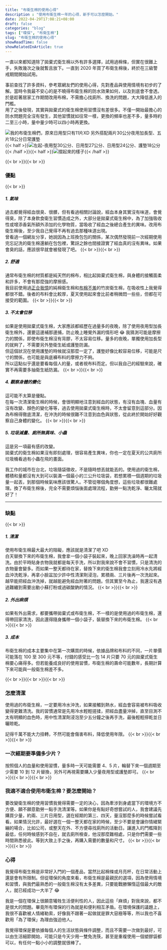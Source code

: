 ```yaml
---
title: "布衛生棉的使用心得"
description : "使用布衛生棉一年的心得，新手可以怎麼開始。"
date: 2022-04-29T17:08:21+08:00
draft: false
categories: "blog"
tags: ["環保", "布衛生棉"]
slug: "布衛生棉的使用心得"
showReadTime: false
showRelatedInArticle: true
---
```


一直以來都知道除了拋棄式衛生棉以外有許多選擇，試用過棉條，但實在很難上手，失敗幾次之後就暫且放下。一直到 2020 年買了布衛生棉後，終於在三級警戒期間開始試用。

事前查找了許多資料，參考眾網友們的使用心得，先對產品與使用情境有初步的了解。當時令我最不安心的是不曉得布衛生棉的防水效果如何，以及到底會不會透。於是趁著居家工作期間改用布棉，不需擔心找廁所、換洗的問題，大大降低進入的門檻。\
用了之後發現，其實與拋棄式的衛生棉使用習慣沒有差很多。不僅一開始最擔心的防水問題完全沒有發生，其他習慣就如往常一樣，更換的頻率也差不多，量多時約二至三小時，量中量少時可以四小時再更換。

![我的布衛生棉們，原來日用型只有11片XD 另外搭配兩片30公分夜用加長型、五片18公分日常護墊](pad_01.jpg)
{{< half >}}<img src="pad_02.jpg" alt="左起-夜用型30公分、日用型27公分、日用型24公分、護墊18公分" />{{< /half >}}{{< half >}}<img src="pad_03.jpg" alt="摺起來的樣子" />{{< /half >}}

{{< br >}}{{< br >}}
### 優點
{{< br >}}
##### 1. 氣味
過去都覺得經血很臭、很髒，但有看過相關討論說，經血本身其實沒有味道，會覺得臭，除了本身飲食衛生習慣造成之外，大部分是拋棄式衛生棉中，為了加強吸收性或增添香氣所額外添加的化學物質，當吸收了經血之後總合產生的異味。改用布衛生棉後，至少我自己覺得不再有過去那種味道出現。
\
曾看過一個網友分享，她說因為上班換包包的關係，某次偶然發現前一次經期使用完忘記洗的衛生棉還躺在包包裡，驚訝之餘也間接證實了經血真的沒有異味。如果會臭的話，應該很早就會被發現了吧。
{{< br >}}{{< br >}}
##### 2. 舒適

通常布衛生棉的材質都是純天然的棉布，相比起拋棄式衛生棉，與身體的接觸面柔和許多，不會有那麼強的摩擦感。
\
我目前使用過[正合我憶](https://shopee.tw/needworkshop?categoryId=100001&itemId=466702290)的純棉衛生棉和[布棉不羞](https://shopee.tw/chalk1100?categoryId=100001&itemId=7135964398)的竹炭衛生棉，在吸收性上我覺得都很不錯。後者的布料會比較厚，夏天使用起來會比前者稍微悶一些些，但都在可接受的範圍。
{{< br >}}{{< br >}}
##### 3. 不太會位移

如果是使用拋棄式衛生棉，大家應該都經歷在過量多的夜晚，除了使用夜用型加長衛生棉外，還要這邊補那邊捕，防止晚上睡覺外漏的情形吧 😂 我猜測可能是摩擦力的關係，即使布衛生棉沒有背膠，不太容易位移。量多的夜晚，單獨使用加長型的就夠了，不需要另外墊衛生紙或護墊防漏。
\
 但這個狀況在使用護墊的時候就沒那麼一定了，護墊好像比較容易位移，可能是尺寸的關係，也可能是與底褲布料的摩擦力不夠。
\
 所以這點似乎還是要看每個人的量，或者視布料而定。但以我自己的經驗來說，確實不再需要多抽衛生紙防漏。
{{< br >}}{{< br >}}
##### 4. 觀察身體的變化
這可能不太算是優點。
\
 在每一次清潔衛生棉的時候，會很明顯地注意到經血的狀態，有沒有血塊、血量有沒有改變、顏色的變化等等，過去使用拋棄式衛生棉時，不太會留意到這部分。因為布棉得徹底清潔，在沖洗的時候很難不注意到血色與狀態，從此終於開始好好觀察自己身體的變化。
{{< br >}}{{< br >}}
##### 5. 垃圾減量、廁所無異味、小蟲
這是另一項最有感的改變。
\
拋棄式的衛生棉如果沒有即刻處理，很容易產生異味，你也一定在夏天的公共廁所垃圾桶看過有小蟲在飛的畫面。

我工作的城市在台北，垃圾隨袋徵收，不是隨時想丟就能丟的。使用過的衛生棉，體積和量都沒有大到可以裝滿一個最小的三公升垃圾袋，若想累積一個週期的垃圾量一起丟，到那個時候氣味應該很驚人。不管從哪個角度想，這些垃圾都很難處理。換了布衛生棉後，完全不需要煩惱後面處理流程，勤勞一點洗乾淨、曬太陽就好了！

---
### 缺點
{{< br >}}
##### 1. 清潔
使用布衛生棉最大最大的阻礙，應該就是清潔了吧 XD\
白天替換下來的布衛生棉，我會拿一個小袋子裝起來，晚上回家洗澡時再一起清洗。由於平時貼身衣物我就都是每天手洗，所以對我來說不會不習慣，只是清洗的衣物量會變多。而如果一整天都待在家，替換下來的衛生棉我會立刻用冷水先將經血沖洗乾淨，再拿小臉盆加少許中性清潔劑浸泡，累積兩、三片後再一次洗起來。越早能把經血沖洗掉，就越能避免經血附著的問題。但其實至今為止，我還沒有遇過難纏到需要出動小蘇打粉或過碳酸鈉的情況。
{{< br >}}{{< br >}}
##### 2. 外出麻煩
如果有外出需求，都要攜帶拋棄式或布衛生棉，不一樣的是使用過的布衛生棉，還得帶回家清洗，因此還得隨身攜帶一個小袋子，裝替換下來的布衛生棉。
{{< br >}}{{< br >}}
##### 3. 成本
布衛生棉的成本主要集中在第一次購買的時候，依據品牌和布料的不同，一片單價可能落在 100 至 300 元不等，付錢的感受比一包 14 片只要 70 元的拋棄式衛生棉要心痛得多。但若能養成良好的使用習慣，布衛生棉的壽命可能數年，長期計算下來可能與一般衛生棉差不多。

{{< br >}}{{< br >}}{{< br >}}
### 怎麼清潔

使用過的布衛生棉，一定要用冷水沖洗，如果接觸到熱水，經血會容易被布料吸收變得更難清洗。我的習慣通常是先用冷水輕輕搓揉，把經血盡量沖掉，直至目測不太有明顯的血色時，用中性清潔劑浸泡至少五分鐘之後再手洗，最後輕輕擰乾並日曬晾乾。

記得千萬不能大力扭轉，不然可能會傷害布料，降低使用年限。
{{< br >}}{{< br >}}{{< br >}}
### 一次經期要準備多少片？

按照個人的血量和使用習慣，量多時一天可能需要 4、5 片，輪替下來一個週期至少需要 10 到 12 片替換，另外可再視需要購入少量夜用型或護墊即可。
{{< br >}}{{< br >}}{{< br >}}
### 我適不適合使用布衛生棉？要怎麼開始？

要改變衛生棉的使用習慣我覺得需要一定的決心，因為牽涉到身處當下的環境方不方便、願不願意勤勞一點手洗清潔等。如果你是有點好奇想嘗試的人，我會建議先購買少量，約兩、三片日用型，選在經期的第三、四天，量沒那麼多的時候嘗試看看。如果情況允許，最好選在一個一整天都在家的時候，至少不要是會讓你情緒緊繃的場合，比如公司，或整天在外、不方便尋找廁所的活動日。讓進入的門檻降到最低，任何時候感到不自在，就去廁所檢查，他沒那麼難相處，只是你們需要一些時間熟悉彼此。等到大致上手之後，再購入需要的數量和尺寸。
{{< br >}}{{< br >}}{{< br >}}
### 心得

我覺得布衛生棉是非常好入門的一個產品，當然比起棉條或月亮杯，在日常活動上還是會有所限制。但從環保的角度來看，布衛生棉是最親民的選項，因為使用情境和習慣，與我們最熟悉的一般衛生棉沒有太多差異，只要能戰勝懶惰這個最大的敵人，就已經成功一大半了 😂

我是一個在環保上很願意犧牲生活便利性的人，因此這些「麻煩」對我來說，都不是很大的問題。畢竟所有環保的行為就是和便利相互矛盾。在環境保護的議題上，我很不喜歡被人情緒勒索，好像我不跟著一起做就是罪大惡極等等，所以我也不喜歡用「為了環保」為理由強迫他人。

我覺得環保是要依據每個人的生活狀態與條件調整，而且不需要一次做到最好，可以由生活細節開始，可能只是今天少用一雙免洗筷，甚至是重複使用一個塑膠袋都可以，有任何一點小小的調整就很棒了。
